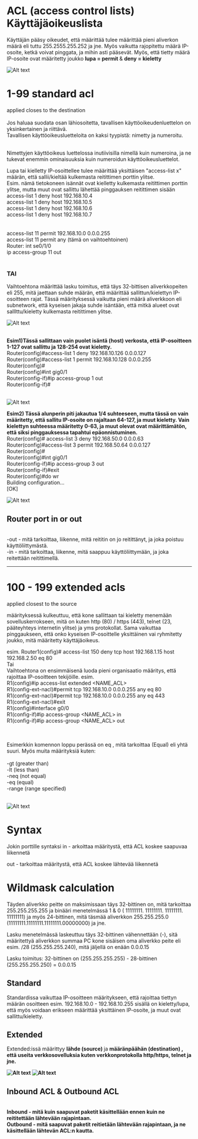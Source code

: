 <h1>ACL (access control lists) Käyttäjäoikeuslista </h1>

Käyttäjän pääsy oikeudet, että määrittää tulee määrittää pieni aliverkon määrä eli tuttu 255.2555.255.252 ja jne. Myös vaikutta rajopitettu määrä IP-osoite, ketkä voivat pinggata, ja mihin asti pääsevät.
Myös, että tietty määrä IP-osoite ovat määritetty joukko <b> lupa = permit </b> & <b>deny = kieletty </b>

![Alt text](images/ACL-Example.png?raw=true "None")

# 1-99 standard acl
applied closes to the destination <br>
<br>
Jos haluaa suodata osan lähiosoitetta, tavallisen käyttöoikeudenluettelon on yksinkertainen ja riittävä.  <br>
Tavallisen käyttöoikeusluetteloita on kaksi tyypistä: nimetty ja numeroitu. <br><br>

Nimettyjen käyttöoikeus luettelossa inutiivisilla nimellä kuin numeroina, ja ne tukevat enemmin ominaisuuksia kuin numeroidun käyttöoikeusluettelot.

Lupa tai kielletty IP-osoittellee tulee määrittää yksittäisen "access-list x" määrän, että sallii/kieltää kulkemasta reitittimen porttin ylitse. <br>
Esim. nämä tietokoneen isännät ovat kielletty kulkemasta reitittimen porttin ylitse, mutta muut ovat sallittu lähettää pinggauksen reitittimen sisään <br>
access-list 1 deny host 192.168.10.4 <br>
access-list 1 deny host 192.168.10.5 <br>
access-list 1 deny host 192.168.10.6 <br>
access-list 1 deny host 192.168.10.7 <br>
<br><br>
access-list 11 permit 192.168.10.0 0.0.0.255 <br>
access-list 11 permit any (tämä on vaihtoehtoinen) <br>
Router: int se0/1/0 <br>
ip access-group 11 out <br>
<br>

<h3>TAI</h3>
Vaihtoehtona määrittää lasku toimitus, että täys 32-bittisen aliverkkopeiten eli 255, mitä jaettaan suhde määrän, että määrittää sallittun/kielettyn IP-osoitteen rajat. Tässä määrityksessä vaikutta pieni määrä aliverkkoon eli subnetwork, että kyseisen jakaja suhde isäntään, että mitkä alueet ovat salllttu/kieletty kulkemasta reitittimen ylitse.

![Alt text](images/Subnet-hosts-range.PNG?raw=true "None")

<br>
<b>Esim1)Tässä sallittaan vain puolet isäntä (host) verkosta, että IP-osoitteen 1-127 ovat sallittu ja 128-254 ovat kieletty. </b><br>
Router(config)#access-list 1 deny 192.168.10.126 0.0.0.127 <br>
Router(config)#access-list 1 permit 192.168.10.128 0.0.0.255 <br>
Router(config)# <br>
Router(config)#int gig0/1 <br>
Router(config-if)#ip access-group 1 out <br>
Router(config-if)# <br><br>

![Alt text](images/Sieppaa1-ACL-1.PNG?raw=true "None")

<b>Esim2) Tässä alunperin piti jakautua 1/4 suhteeseen, mutta tässä on vain määritetty, että sallitu IP-osoite on rajaltaan 64-127, ja muut kieletty. Vain kielettyn suhteessa määritetty 0-63, ja muut olevat ovat määrittämätön, että siksi pinggauksessa tapahtui epäonnistuminen.</b><br>
Router(config)# access-list 3 deny 192.168.50.0 0.0.0.63 <br>
Router(config)#access-list 3 permit 192.168.50.64 0.0.0.127 <br>
Router(config)# <br>
Router(config)#int gig0/1 <br>
Router(config-if)#ip access-group 3 out <br>
Router(config-if)#exit <br>
Router(config)#do wr <br>
Building configuration...<br>
[OK]<br>

![Alt text](images/Sieppaa1-ACL-subnet.PNG?raw=true "None")


<h2>Router port in or out</h2>
<br>
-out - mitä tarkoittaa, liikenne, mitä reititin on jo reitittänyt, ja joka poistuu käyttöliittymästä. <br>
-in - mitä tarkoittaa, liikenne, mitä saappuu käyttöliittymään, ja joka reitettään reitittimellä.
<br>

<hr>

# 100 - 199 extended acls
applied  closest to the source

määrityksessä kulkeuttuu, että kone sallittaan tai kieletty menemään sovelluskerrokseen, mitä on kuten http (80) / https (443), telnet (23, pääteyhteys internetin ylitse) ja yms protokollat. Sama vaikuttaa pinggaukseen, että onko kyseisen IP-osoittelle yksittäinen vai ryhmitetty joukko, mitä määritetty käyttäjäoikeus.

esim. Router1(config)# access-list 150 deny tcp host 192.168.1.15 host 192.168.2.50 eq 80
<br>
Tai<br>
Vaihtoehtona on ensimmäisenä luoda pieni organisaatio määritys, että rajoittaa IP-osoitteen tekijöille.
esim. <br>
R1(config)#ip access-list extended <NAME_ACL> <br>
R1(config-ext-nacl)#permit tcp 192.168.10.0 0.0.0.255 any eq 80 <br>
R1(config-ext-nacl)#permit tcp 192.168.10.0 0.0.0.255 any eq 443 <br>
R1(config-ext-nacl)#exit <br>
R1(config)#interface g0/0 <br>
R1(config-if)#ip access-group <NAME_ACL> in <br>
R1(config-if)#ip access-group <NAME_ACL> out

<br><br>
Esimerkkin komennon loppu perässä on eq , mitä tarkoittaa (Equal) eli yhtä suuri. Myös muita määrityksiä kuten: <br><br>
-gt (greater than) <br>
-lt (less than) <br>
-neq (not equal) <br>
-eq (equal) <br>
-range (range specified)<br><br>

![Alt text](images/ACL-extended-Ports.PNG?raw=true "None")

# Syntax
Jokin porttille syntaksi 
in - arkoittaa määritystä, että ACL koskee saapuvaa liikennetä

out - tarkoittaa määritystä, että ACL koskee lähtevää liikennetä

# Wildmask calculation
Täyden aliverkko peitte on maksimissaan täys 32-bittinen on, mitä tarkoittaa 255.255.255.255 ja binääri menetelmässä 1 & 0 ( 11111111. 11111111. 11111111. 11111111) ja myös 24-bittinen, mitä täsmää aliverkkon 255.255.255.0 (11111111.11111111.11111111.00000000) ja jne. 

Lasku menetelmässä laskeuttuu täys 32-bittinen vähennettään (-), sitä määritettyä aliverkkon summaa PC kone sisäisen oma aliverkko peite eli esim. /28 (255.255.255.240), mitä jäljellä on enään 0.0.0.15

Lasku toimitus: 32-bittinen on (255.255.255.255) - 28-bittinen (255.255.255.250) = 0.0.0.15

<h2>Standard</h2>
Standardissa vaikuttaa IP-osoitteen määritykseen, että rajoittaa tiettyn määrän osoitteen esim. 192.168.10.0 - 192.168.10.255 sisällä on kieletty/lupa, että myös voidaan erikseen määrittää yksittäinen IP-osoite, ja muut ovat sallittu/kieletty.

<h2>Extended</h2>

Extended:issä määrittyy <b> lähde (source) </b> ja <b> määränpäähän (destination) </b2>, että useita verkkosovelluksia kuten verkkonprotokolla http/https, telnet ja jne.

![Alt text](images/ACL-WildcardMask.PNG?raw=true "None")
![Alt text](images/ACL-WildcardMask-example.PNG?raw=true "None")

<h2>Inbound ACL & Outbound ACL</h2>
<br>
<b>Inbound </b> - mitä kuin saapuvat paketit käsittellään ennen kuin ne reititettään lähtevään rajapintaan.<br>
<b>Outbound </b> - mitä saapuvat paketit reitietään lähtevään rajapintaan, ja ne käsittellään lähtevän ACL:n kautta. <br>



